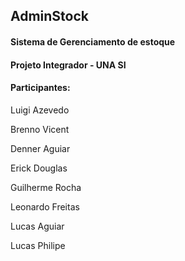 ##  AdminStock

#### Sistema de Gerenciamento de estoque ####

#### Projeto Integrador - UNA SI ####

#### Participantes: ####


Luigi Azevedo

Brenno Vicent

Denner Aguiar

Erick Douglas

Guilherme Rocha

Leonardo Freitas

Lucas Aguiar

Lucas Philipe